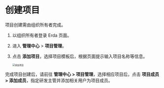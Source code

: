 # 创建项目

项目创建需由组织所有者完成。

1. 以组织所有者登录 Erda 页面。

2. 进入 **管理中心** > **项目管理**。

3. 点击 **添加项目**，选择项目模板后，根据页面提示输入项目名称等信息。

   <img src="http://terminus-paas.oss-cn-hangzhou.aliyuncs.com/paas-doc/2021/07/01/5d684cbf-5c32-4b79-9f8e-12e16a7fa3f6.png" alt="添加项目" style="zoom:50%;" />

完成项目创建后，请前往 **管理中心 > 项目管理**，选择相应项目后，点击 **项目成员 > 添加成员**，指定研发主管并添加相关用户为项目成员。

